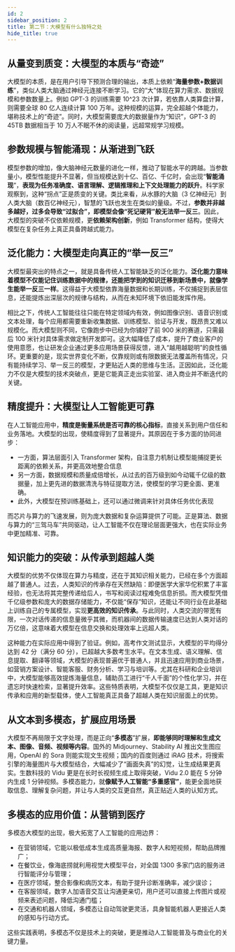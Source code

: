 ```yaml
---
id: 2
sidebar_position: 2
title: 第二节：大模型有什么独特之处
hide_title: true
---
```


## 从量变到质变：大模型的本质与“奇迹”
大模型的本质，是在用户引导下预测合理的输出，本质上依赖“**海量参数+数据训练**”，类似人类大脑通过神经元连接不断学习。它的“大”体现在算力需求、数据规模和参数数量上。例如 GPT-3 的训练需要 10^23 次计算，若依靠人类算盘计算，则需要全球 80 亿人连续计算 100 万年。这种规模的运算，完全超越个体能力，堪称技术上的“奇迹”。同时，大模型需要庞大的数据量作为“知识”，GPT-3 的 45TB 数据相当于 10 万人不眠不休的阅读量，远超常规学习规模。

## 参数规模与智能涌现：从渐进到飞跃
模型参数的增加，像大脑神经元数量的进化一样，推动了智能水平的跨越。当参数量小，模型性能提升不显著，但当规模达到十亿、百亿、千亿时，会出现“**智能涌现**”，**表现为任务准确度、语言理解、逻辑推理和上下文处理能力的跃升**。科学家观察到，这种“拐点”正是质变的关键。类比来看，从水豚的大脑（3 亿神经元）到人类大脑（数百亿神经元），智慧的飞跃也发生在类似的量级。不过，**参数并非越多越好，过多会导致“过拟合”，即模型会像“死记硬背”般无法举一反三**。因此，大模型的突破不仅依赖规模，更**依赖架构创新**，例如 Transformer 结构，使得大模型在复杂任务上真正具备跨越式能力。

## 泛化能力：大模型走向真正的“举一反三”
大模型最突出的特点之一，就是具备传统人工智能缺乏的泛化能力。**泛化能力意味着模型不仅能记住训练数据中的规律，还能把学到的知识迁移到新场景中，就像学生能举一反三一样**。这得益于大模型依靠海量数据和长期训练，不仅捕捉到表层信息，还能提炼出深层次的规律与结构，从而在未知环境下依旧能发挥作用。

相比之下，传统人工智能往往只能在特定领域内有效，例如图像识别、语音识别或文本处理，每个应用都需要重新收集数据、训练模型、验证与开发，既昂贵又难以规模化。而大模型则不同，它像跑步中已经为你铺好了前 900 米的赛道，只需最后 100 米针对具体需求做定制开发即可。这大幅降低了成本，提升了商业客户的使用意愿，也让研发企业通过更多应用场景获得反馈，进入“越用越聪明”的良性循环。更重要的是，现实世界变化不断，仅靠规则或有限数据无法覆盖所有情况，只有能持续学习、举一反三的模型，才更贴近人类的思维与生活。正因如此，泛化能力不仅是大模型的技术突破点，更是它能真正走出实验室、进入商业并不断迭代的关键。

## 精度提升：大模型让人工智能更可靠
在人工智能应用中，**精度是衡量系统是否可靠的核心指标**，直接关系到用户信任和业务落地。大模型的出现，使精度得到了显著提升。其原因在于多方面的协同进步：
- 一方面，算法层面引入 Transformer 架构，自注意力机制让模型能捕捉更长距离的依赖关系，并更高效地整合信息
- 另一方面，数据规模和质量成倍增长，从过去的百万级到如今动辄千亿级的数据量，加上更先进的数据清洗与特征提取方法，使模型的学习更全面、更准确。
- 此外，大模型在预训练基础上，还可以通过微调来针对具体任务优化表现

而芯片与算力的飞速发展，则为庞大数据和复杂运算提供了可能。正是算法、数据与算力的“三驾马车”共同驱动，让人工智能不仅在理论层面更强大，也在实际业务中更加精准、可靠。

## 知识能力的突破：从传承到超越人类
大模型的优势不仅体现在算力与精度，还在于其知识相关能力，已经在多个方面超越了普通人。过去，人类知识的传承存在天然缺陷：即便医学大家华佗积累了丰富经验，也无法将其完整传递给后人，书写和阅读过程难免信息折损。而大模型凭借千亿级参数和庞大的数据存储能力，不仅能“保存”知识，还能让不同行业在此基础上训练自己的专属模型，实现**更高效的知识传承**。与此同时，人类交流的带宽有限，一次对话传递的信息量微乎其微，而机器间的数据传输速度已达到人类对话的万亿倍，这意味着大模型在信息交换和处理效率上远超人类。

这种能力在实际应用中得到了验证。例如，高考作文测试显示，大模型的平均得分达到 42 分（满分 60 分），已超越大多数考生水平。在文本生成、语义理解、信息提取、翻译等领域，大模型的表现普遍优于普通人，并且迅速应用到商业场景，如营销方案设计、智能客服、财务分析、学习与培训等。尤其在科研和企业培训中，大模型能够高效提炼海量信息，辅助员工进行“千人千面”的个性化学习，并在遗忘时快速检索，显著提升效率。这些特质表明，大模型不仅仅是工具，更是知识传承和应用的新型载体，使人工智能真正具备了超越人类在知识层面上的优势。

## 从文本到多模态，扩展应用场景
大模型不再局限于文字处理，而是正向“**多模态**”扩展，**即能够同时理解和生成文本、图像、音频、视频等内容**。国外的 Midjourney、Stability AI 推出文生图应用，OpenAI 的 Sora 则能实现文生视频；国内的百度则通过 iRAG 技术，将搜索引擎的海量图片与大模型结合，大幅减少了“画面失真”的幻觉，让生成结果更真实。生数科技的 Vidu 更是在长时长视频生成上取得突破，Vidu 2.0 能在 5 分钟内生成 1 分钟视频。多模态能力，就**像赋予人工智能“多重感官”**，能更全面地获取信息、理解复杂问题，并让与人类的交互更自然，真正贴近人类的认知方式。

## 多模态的应用价值：从营销到医疗
多模态大模型的出现，极大拓宽了人工智能的应用边界：
- 在营销领域，它能以极低成本生成高质量海报、数字人和短视频，帮助品牌推广；
- 在餐饮业，像海底捞就利用视觉大模型平台，对全国 1300 多家门店的服务进行智能评分与管理；
- 在医疗领域，整合影像和病历文本，有助于提升诊断准确率，减少误诊；
- 在客服领域，数字人加语音交互让沟通更亲切，用户还可以直接上传图片或视频来表述问题，降低沟通门槛；
- 在交通和机器人领域，多模态让自动驾驶更灵活，具身智能机器人更接近人类的感知与行动方式。

这些实践表明，多模态不仅是技术上的突破，更是推动人工智能普及与商业化的关键力量。